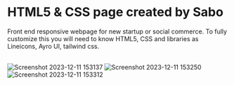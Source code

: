 <h1>HTML5 & CSS page created by Sabo</h1>
Front end responsive webpage for new startup or social commerce. To fully customize this you will need to know HTML5, CSS and libraries as Lineicons, Ayro UI, tailwind css.
<br>
<br>

![Screenshot 2023-12-11 153137](https://github.com/JDsabo/businesswa-html-page/assets/82731778/632b6a6f-2fb7-49b1-9c6e-d6435499c265)
![Screenshot 2023-12-11 153250](https://github.com/JDsabo/businesswa-html-page/assets/82731778/7c238ecc-62ed-403a-a1c9-62acd758d889)
![Screenshot 2023-12-11 153312](https://github.com/JDsabo/businesswa-html-page/assets/82731778/5666510d-fe4d-4928-9d23-ef660fc66ec4)
